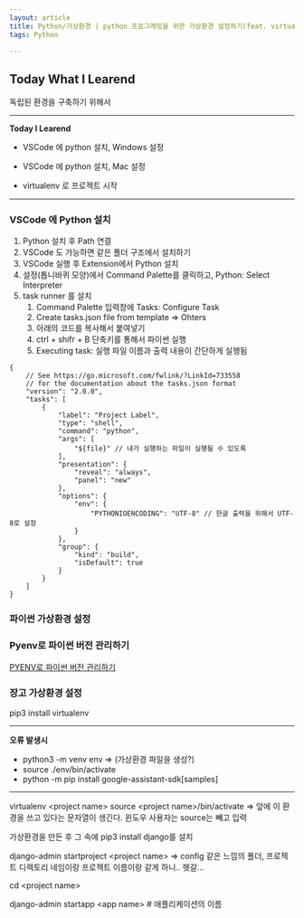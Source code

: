 ```yaml
---
layout: article
title: Python/가상환경 | python 프로그래밍을 위한 가상환경 설정하기(feat. virtualenv, VSCode, Python, Django )
tags: Python

---
```


## **Today What I Learend**  

독립된 환경을 구축하기 위해서


---
**Today I Learend**

- VSCode 에 python 설치, Windows 설정
- VSCode 에 python 설치, Mac 설정

- virtualenv 로 프로젝트 시작








---


### VSCode 에 Python 설치 

1. Python 설치 후 Path 연결 
1. VSCode 도 가능하면 같은 폴더 구조에서 설치하기  
1. VSCode 실행 후 Extension에서 Python 설치
4. 설정(톱니바퀴 모양)에서 Command Palette를 클릭하고, Python: Select Interpreter
1. task runner 를 설치
	1. Command Palette 입력창에 Tasks: Configure Task 
	1. Create tasks.json file from template => Ohters
	2. 아래의 코드를 복사해서 붙여넣기
	3. ctrl + shifr + B 단축키를 통해서 파이썬 실행
	3. Executing task: 실행 파일 이름과 출력 내용이 간단하게 실행됨
	


```
{
    // See https://go.microsoft.com/fwlink/?LinkId=733558
    // for the documentation about the tasks.json format
    "version": "2.0.0",
    "tasks": [
        {
            "label": "Project Label",
            "type": "shell",
            "command": "python",
            "args": [
                "${file}" // 내가 실행하는 파일이 실행될 수 있도록
            ],
            "presentation": {
                "reveal": "always",
                "panel": "new"
            },
            "options": {
                "env": {
                    "PYTHONIOENCODING": "UTF-8" // 한글 출력을 위해서 UTF-8로 설정
                }
            },
            "group": {
                "kind": "build",
                "isDefault": true
            }
        }
    ]
}

```

### 파이썬 가상환경 설정






### Pyenv로 파이썬 버전 관리하기
[PYENV로 파이썬 버전 관리하기](http://jeonghwan-kim.github.io/2016/08/11/pyenv.html)




### 장고 가상환경 설정
pip3 install virtualenv  

---
**오류 발생시**  
- python3 -m venv env => (가상환경 파일을 생성?)
- source ./env/bin/activate   
- python -m pip install google-assistant-sdk[samples] 

---


virtualenv &lt;project name&gt;
source &lt;project name&gt;/bin/activate => 앞에 이 환경을 쓰고 있다는 문자열이 생긴다. 윈도우 사용자는 source는 빼고 입력

가상환경을 만든 후 그 속에 pip3 install django를 설치


django-admin startproject &lt;project name&gt; => config 같은 느낌의 폴더, 프로젝트 디렉토리 네임이랑 프로젝트 이름이랑 같게 하니.. 헷갈...

cd &lt;project name&gt;

django-admin startapp &lt;app name&gt; # 애플리케이션의 이름


